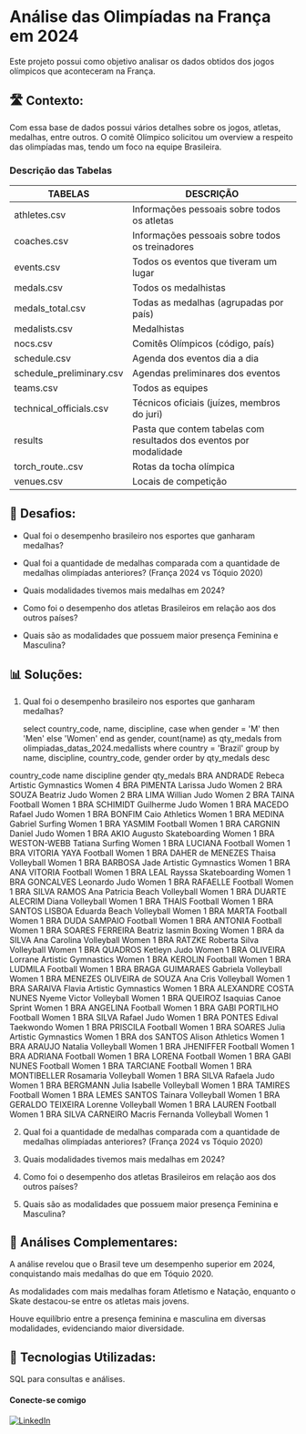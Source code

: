 # Análise das Olimpíadas na França em 2024

Este projeto possui como objetivo analisar os dados obtidos dos jogos olímpicos que aconteceram na França.


## 🛣️ Contexto:

Com essa base de dados possui vários detalhes sobre os jogos, atletas, medalhas, entre outros. O comitê Olímpico solicitou um overview a respeito das olimpíadas mas, tendo um foco na equipe Brasileira.

### Descrição das Tabelas 

| TABELAS               | DESCRIÇÃO                                      |
|-----------------------| -----------------------------------------------|
|athletes.csv           | Informações pessoais sobre todos os atletas    |
|coaches.csv            | Informações pessoais sobre todos os treinadores|
|events.csv             | Todos os eventos que tiveram um lugar          |
|medals.csv             | Todos os medalhistas                           |
|medals_total.csv       | Todas as medalhas (agrupadas por país)         |
|medalists.csv          | Medalhistas                                    |
|nocs.csv               | Comitês Olímpicos (código, país)               |
|schedule.csv           | Agenda dos eventos dia a dia                   |
|schedule_preliminary.csv|Agendas preliminares dos eventos               |
|teams.csv              | Todos as equipes                               |
|technical_officials.csv| Técnicos oficiais (juízes, membros do juri)    |
|results	        | Pasta que contem tabelas com resultados dos eventos por modalidade|
|torch_route..csv       | Rotas da tocha olímpica                         |
|venues.csv             | Locais de competição                            |



## 🚩 Desafios:

- Qual foi o desempenho brasileiro nos esportes que ganharam medalhas?

- Qual foi a quantidade de medalhas comparada com a quantidade de medalhas olimpíadas anteriores? (França 2024 vs Tóquio 2020)

- Quais modalidades tivemos mais medalhas em 2024?

- Como foi o desempenho dos atletas Brasileiros em relação aos dos outros países?

- Quais são as modalidades que possuem maior presença Feminina e Masculina?


## 📊 Soluções:


1. Qual foi o desempenho brasileiro nos esportes que ganharam medalhas?


    select 
        country_code,
        name,
        discipline,
        case 
            when gender = 'M' then 'Men'
            else 'Women'
            end as gender,
        count(name) as qty_medals
    from olimpiadas_datas_2024.medallists
    where country = 'Brazil'
    group by 
        name, 
        discipline,
        country_code,
        gender
    order by qty_medals desc

country_code	name	discipline	gender	qty_medals
BRA	ANDRADE Rebeca	Artistic Gymnastics	Women	4
BRA	PIMENTA Larissa	Judo	Women	2
BRA	SOUZA Beatriz	Judo	Women	2
BRA	LIMA Willian	Judo	Women	2
BRA	TAINA	Football	Women	1
BRA	SCHIMIDT Guilherme	Judo	Women	1
BRA	MACEDO Rafael	Judo	Women	1
BRA	BONFIM Caio	Athletics	Women	1
BRA	MEDINA Gabriel	Surfing	Women	1
BRA	YASMIM	Football	Women	1
BRA	CARGNIN Daniel	Judo	Women	1
BRA	AKIO Augusto	Skateboarding	Women	1
BRA	WESTON-WEBB Tatiana	Surfing	Women	1
BRA	LUCIANA	Football	Women	1
BRA	VITORIA YAYA	Football	Women	1
BRA	DAHER de MENEZES Thaisa	Volleyball	Women	1
BRA	BARBOSA Jade	Artistic Gymnastics	Women	1
BRA	ANA VITORIA	Football	Women	1
BRA	LEAL Rayssa	Skateboarding	Women	1
BRA	GONCALVES Leonardo	Judo	Women	1
BRA	RAFAELLE	Football	Women	1
BRA	SILVA RAMOS Ana Patricia	Beach Volleyball	Women	1
BRA	DUARTE ALECRIM Diana	Volleyball	Women	1
BRA	THAIS	Football	Women	1
BRA	SANTOS LISBOA Eduarda	Beach Volleyball	Women	1
BRA	MARTA	Football	Women	1
BRA	DUDA SAMPAIO	Football	Women	1
BRA	ANTONIA	Football	Women	1
BRA	SOARES FERREIRA Beatriz Iasmin	Boxing	Women	1
BRA	da SILVA Ana Carolina	Volleyball	Women	1
BRA	RATZKE Roberta Silva	Volleyball	Women	1
BRA	QUADROS Ketleyn	Judo	Women	1
BRA	OLIVEIRA Lorrane	Artistic Gymnastics	Women	1
BRA	KEROLIN	Football	Women	1
BRA	LUDMILA	Football	Women	1
BRA	BRAGA GUIMARAES Gabriela	Volleyball	Women	1
BRA	MENEZES OLIVEIRA de SOUZA Ana Cris	Volleyball	Women	1
BRA	SARAIVA Flavia	Artistic Gymnastics	Women	1
BRA	ALEXANDRE COSTA NUNES Nyeme Victor	Volleyball	Women	1
BRA	QUEIROZ Isaquias	Canoe Sprint	Women	1
BRA	ANGELINA	Football	Women	1
BRA	GABI PORTILHO	Football	Women	1
BRA	SILVA Rafael	Judo	Women	1
BRA	PONTES Edival	Taekwondo	Women	1
BRA	PRISCILA	Football	Women	1
BRA	SOARES Julia	Artistic Gymnastics	Women	1
BRA	dos SANTOS Alison	Athletics	Women	1
BRA	ARAUJO Natalia	Volleyball	Women	1
BRA	JHENIFFER	Football	Women	1
BRA	ADRIANA	Football	Women	1
BRA	LORENA	Football	Women	1
BRA	GABI NUNES	Football	Women	1
BRA	TARCIANE	Football	Women	1
BRA	MONTIBELLER Rosamaria	Volleyball	Women	1
BRA	SILVA Rafaela	Judo	Women	1
BRA	BERGMANN Julia Isabelle	Volleyball	Women	1
BRA	TAMIRES	Football	Women	1
BRA	LEMES SANTOS Tainara	Volleyball	Women	1
BRA	GERALDO TEIXEIRA Lorenne	Volleyball	Women	1
BRA	LAUREN	Football	Women	1
BRA	SILVA CARNEIRO Macris Fernanda	Volleyball	Women	1


2. Qual foi a quantidade de medalhas comparada com a quantidade de medalhas olimpíadas anteriores? (França 2024 vs Tóquio 2020)


3. Quais modalidades tivemos mais medalhas em 2024?


4. Como foi o desempenho dos atletas Brasileiros em relação aos dos outros países?


5. Quais são as modalidades que possuem maior presença Feminina e Masculina?



## 🔎 Análises Complementares:

A análise revelou que o Brasil teve um desempenho superior em 2024, conquistando mais medalhas do que em Tóquio 2020.

As modalidades com mais medalhas foram Atletismo e Natação, enquanto o Skate destacou-se entre os atletas mais jovens.

Houve equilíbrio entre a presença feminina e masculina em diversas modalidades, evidenciando maior diversidade.


## 🚀 Tecnologias Utilizadas:

SQL para consultas e análises.



#### Conecte-se comigo

[![LinkedIn](https://img.shields.io/badge/LinkedIn-0077B5?style=for-the-badge&logo=linkedin&logoColor=white)](https://www.linkedin.com/in/sara-galv%C3%A3o-601776204/)
